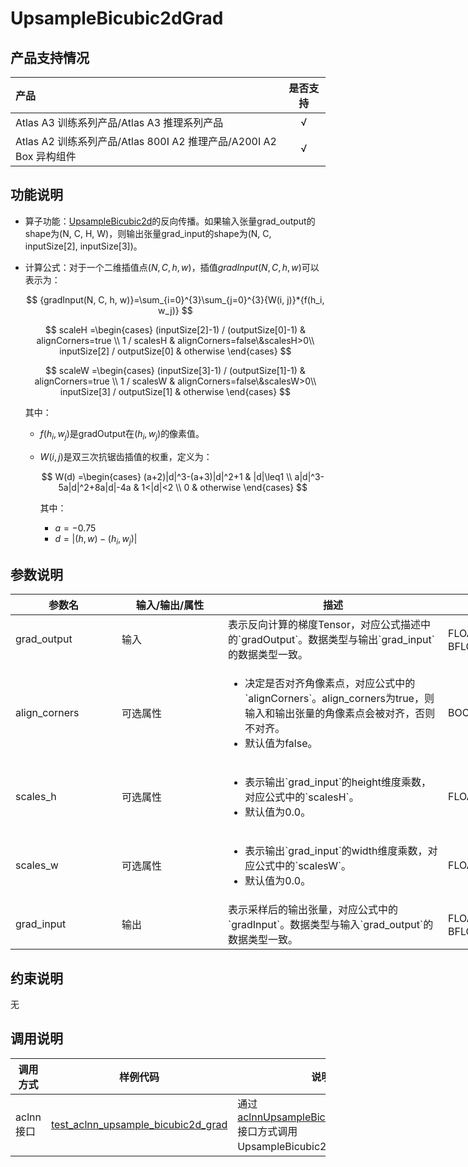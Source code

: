 # UpsampleBicubic2dGrad

## 产品支持情况

|产品             |  是否支持  |
|:-------------------------|:----------:|
|  <term>Atlas A3 训练系列产品/Atlas A3 推理系列产品</term>   |     √    |
|  <term>Atlas A2 训练系列产品/Atlas 800I A2 推理产品/A200I A2 Box 异构组件</term>     |     √    |

## 功能说明

- 算子功能：[UpsampleBicubic2d](../upsample_bicubic2d/README.md)的反向传播。如果输入张量grad_output的shape为(N, C, H, W)，则输出张量grad_input的shape为(N, C, inputSize[2], inputSize[3])。

- 计算公式：对于一个二维插值点$(N, C, h, w)$，插值$gradInput(N, C, h, w)$可以表示为：
  
  $$
  {gradInput(N, C, h, w)}=\sum_{i=0}^{3}\sum_{j=0}^{3}{W(i, j)}*{f(h_i, w_j)}
  $$
  
  $$
  scaleH =\begin{cases}
  (inputSize[2]-1) / (outputSize[0]-1) & alignCorners=true \\
  1 / scalesH & alignCorners=false\&scalesH>0\\
  inputSize[2] / outputSize[0] & otherwise
  \end{cases}
  $$
  
  $$
  scaleW =\begin{cases}
  (inputSize[3]-1) / (outputSize[1]-1) & alignCorners=true \\
  1 / scalesW & alignCorners=false\&scalesW>0\\
  inputSize[3] / outputSize[1] & otherwise
  \end{cases}
  $$
  
  其中：
  - $f(h_i, w_j)$是gradOutput在$(h_i, w_j)$的像素值。
  - $W(i, j)$是双三次抗锯齿插值的权重，定义为：
    
    $$
    W(d) =\begin{cases}
    (a+2)|d|^3-(a+3)|d|^2+1 & |d|\leq1 \\
    a|d|^3-5a|d|^2+8a|d|-4a & 1<|d|<2 \\
    0 & otherwise
    \end{cases}
    $$
    
    其中：
    - $a=-0.75$
    - $d = |(h, w) - (h_i, w_j)|$


## 参数说明

<table style="undefined;table-layout: fixed; width: 1005px"><colgroup>
  <col style="width: 170px">
  <col style="width: 170px">
  <col style="width: 352px">
  <col style="width: 213px">
  <col style="width: 100px">
  </colgroup>
  <thead>
    <tr>
      <th>参数名</th>
      <th>输入/输出/属性</th>
      <th>描述</th>
      <th>数据类型</th>
      <th>数据格式</th>
    </tr></thead>
  <tbody>
    <tr>
      <td>grad_output</td>
      <td>输入</td>
      <td>表示反向计算的梯度Tensor，对应公式描述中的`gradOutput`。数据类型与输出`grad_input`的数据类型一致。</td><!--aclnn有仅支持4维的描述，待确认是否体现。-->
      <td>FLOAT32、FLOAT16、BFLOAT16</td>
      <td>ND</td><!--aclnn多增了一个NCHW-->
    </tr>
    <tr>
      <td>align_corners</td>
      <td>可选属性</td><!--aclnn是必选输入-->
      <td><ul><li>决定是否对齐角像素点，对应公式中的`alignCorners`。align_corners为true，则输入和输出张量的角像素点会被对齐，否则不对齐。</li><li>默认值为false。</li></ul></td>
      <td>BOOL</td>
      <td>-</td>
    </tr>
    <tr>
      <td>scales_h</td>
      <td>可选属性</td><!--aclnn是必选输入-->
      <td><ul><li>表示输出`grad_input`的height维度乘数，对应公式中的`scalesH`。</li><li>默认值为0.0。</li></ul></td><!--aclnn有次约束，看看是否合入：不能传入负值。-->
      <td>FLOAT</td>
      <td>-</td>
    </tr>
    <tr>
      <td>scales_w</td>
      <td>可选属性</td><!--aclnn是必选输入-->
      <td><ul><li>表示输出`grad_input`的width维度乘数，对应公式中的`scalesW`。</li><li>默认值为0.0。</li></ul></td><!--aclnn有次约束，看看是否合入：不能传入负值。-->
      <td>FLOAT</td>
      <td>-</td>
    </tr>
    <tr>
      <td>grad_input</td>
      <td>输出</td>
      <td>表示采样后的输出张量，对应公式中的`gradInput`。数据类型与输入`grad_output`的数据类型一致。</td>
      <td>FLOAT32、FLOAT16、BFLOAT16</td>
      <td>ND</td>
    </tr>
  </tbody></table>

## 约束说明

无

## 调用说明

| 调用方式   | 样例代码           | 说明                                         |
| ---------------- | --------------------------- | --------------------------------------------------- |
| aclnn接口  | [test_aclnn_upsample_bicubic2d_grad](examples/test_aclnn_upsample_bicubic2d_grad.cpp) | 通过[aclnnUpsampleBicubic2dBackward](docs/aclnnUpsampleBicubic2dBackward.md)接口方式调用UpsampleBicubic2dGrad算子。 |
<!--
| 图模式 | [test_geir_upsample_bicubic2d_backward](examples/test_geir_upsample_bicubic2d_backward.cpp)  | 通过[算子IR](op_graph/upsample_bicubic2d_backward_proto.h)构图方式调用UpsampleBicubic2dGrad算子。         |
-->